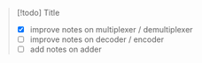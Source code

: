 

> [!todo] Title
> - [x] improve notes on multiplexer / demultiplexer
>- [ ] improve notes on decoder / encoder
>- [ ] add notes on adder




